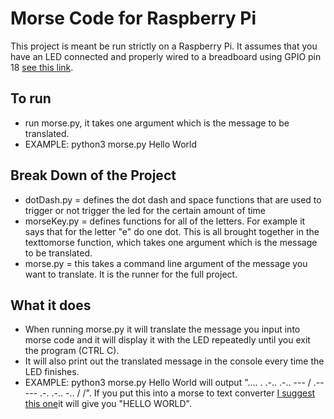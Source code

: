# Morse Code for Raspberry Pi

This project is meant be run strictly on a Raspberry Pi. It assumes that you have an LED connected and properly wired to a breadboard using GPIO pin 18 [see this link](https://cdn.shopify.com/s/files/1/0176/3274/files/LEDs-BB400-1LED_bb_grande.png?6398700510979146820).

## To run 
 - run morse.py, it takes one argument which is the message to be translated. 
 - EXAMPLE: python3 morse.py Hello World

## Break Down of the Project
  - dotDash.py = defines the dot dash and space functions that are used to trigger or not trigger the led for the certain amount of time
  - morseKey.py = defines functions for all of the letters. For example it says that for the letter "e" do one dot. This is all brought together in the texttomorse function, which takes one argument which is the message to be translated.
  - morse.py = this takes a command line argument of the message you want to translate. It is the runner for the full project.

## What it does
 - When running morse.py it will translate the message you input into morse code and it will display it with the LED repeatedly until you exit the program (CTRL C).
 - It will also print out the translated message in the console every time the LED finishes.
 - EXAMPLE: python3 morse.py Hello World will output ".... . .-.. .-.. --- / .-- --- .-. .-.. -.. / /". If you put this into a morse to text converter [I suggest this one](https://morsecode.scphillips.com/translator.html)it will give you "HELLO WORLD".
